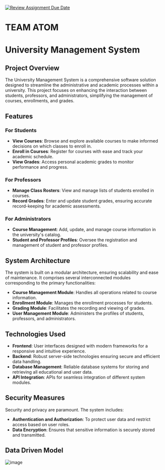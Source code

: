 [![Review Assignment Due Date](https://classroom.github.com/assets/deadline-readme-button-24ddc0f5d75046c5622901739e7c5dd533143b0c8e959d652212380cedb1ea36.svg)](https://classroom.github.com/a/OuSBNpwM)

# TEAM ATOM
# University Management System

## Project Overview

The University Management System is a comprehensive software solution designed to streamline the administrative and academic processes within a university. This project focuses on enhancing the interaction between students, professors, and administrators, simplifying the management of courses, enrollments, and grades.

## Features

### For Students
- **View Courses**: Browse and explore available courses to make informed decisions on which classes to enroll in.
- **Enroll in Courses**: Register for courses with ease and track your academic schedule.
- **View Grades**: Access personal academic grades to monitor performance and progress.

### For Professors
- **Manage Class Rosters**: View and manage lists of students enrolled in courses.
- **Record Grades**: Enter and update student grades, ensuring accurate record-keeping for academic assessments.

### For Administrators
- **Course Management**: Add, update, and manage course information in the university's catalog.
- **Student and Professor Profiles**: Oversee the registration and management of student and professor profiles.

## System Architecture

The system is built on a modular architecture, ensuring scalability and ease of maintenance. It comprises several interconnected modules corresponding to the primary functionalities:

- **Course Management Module**: Handles all operations related to course information.
- **Enrollment Module**: Manages the enrollment processes for students.
- **Grading Module**: Facilitates the recording and viewing of grades.
- **User Management Module**: Administers the profiles of students, professors, and administrators.

## Technologies Used

- **Frontend**: User interfaces designed with modern frameworks for a responsive and intuitive experience.
- **Backend**: Robust server-side technologies ensuring secure and efficient data handling.
- **Database Management**: Reliable database systems for storing and retrieving all educational and user data.
- **API Integration**: APIs for seamless integration of different system modules.

## Security Measures

Security and privacy are paramount. The system includes:

- **Authentication and Authorization**: To protect user data and restrict access based on user roles.
- **Data Encryption**: Ensures that sensitive information is securely stored and transmitted.

## Data Driven Model

  ![image](https://github.com/info-6150-fall-2023/final-project-team-atom/assets/144839554/e666e29a-ab28-46a3-b8e2-877fd6f89b79)

